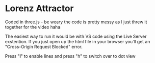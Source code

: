 # Lorenz Attractor

Coded in three.js - be weary the code is pretty messy as I just threw it together for the video haha


The easiest way to run it would be with VS code using the Live Server exstention. If you just open up the html file 
in your browser you'll get an "Cross-Origin Request Blocked" error.

Press "l" to enable lines and press "h" to switch over to dot view

